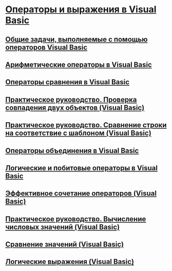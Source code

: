 # [Операторы и выражения в Visual Basic](index.md)
## [Общие задачи, выполняемые с помощью операторов Visual Basic](common-tasks-performed-with-visual-basic-operators.md)
## [Арифметические операторы в Visual Basic](arithmetic-operators.md)
## [Операторы сравнения в Visual Basic](comparison-operators.md)
## [Практическое руководство. Проверка совпадения двух объектов (Visual Basic)](how-to-test-whether-two-objects-are-the-same.md)
## [Практическое руководство. Сравнение строки на соответствие с шаблоном (Visual Basic)](how-to-match-a-string-against-a-pattern.md)
## [Операторы объединения в Visual Basic](concatenation-operators.md)
## [Логические и побитовые операторы в Visual Basic](logical-and-bitwise-operators.md)
## [Эффективное сочетание операторов (Visual Basic)](efficient-combination-of-operators.md)
## [Практическое руководство. Вычисление числовых значений (Visual Basic)](how-to-calculate-numeric-values.md)
## [Сравнение значений (Visual Basic)](value-comparisons.md)
## [Логические выражения (Visual Basic)](boolean-expressions.md)
